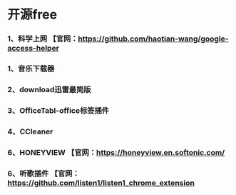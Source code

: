 # 开源free
### 1、科学上网 【官网：https://github.com/haotian-wang/google-access-helper
### 1、音乐下载器
### 2、download迅雷最简版
### 3、OfficeTabl-office标签插件
### 4、CCleaner
### 6、HONEYVIEW 【官网：https://honeyview.en.softonic.com/
### 6、听歌插件 【官网：https://github.com/listen1/listen1_chrome_extension
